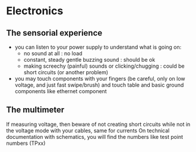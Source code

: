 # Electronics

## The sensorial experience

- you can listen to your power supply to understand what is going on:
  - no sound at all : no load
  - constant, steady gentle buzzing sound : should be ok
  - making screechy (painful) sounds or clicking/chugging : could be short circuits (or another problem)
- you may touch components with your fingers (be careful, only on low voltage, and just fast swipe/brush) and touch table and basic ground components like ethernet component

## The multimeter

If measuring voltage, then beware of not creating short circuits while not in the voltage mode with your cables, same for currents
On technical documentation with schematics, you will find the numbers like test point numbers (TPxx)

